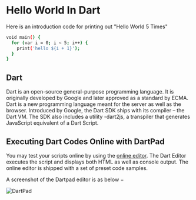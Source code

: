 # Hello World In Dart

Here is an introduction code for printing out "Hello World 5 Times"

```bash
void main() {
  for (var i = 0; i < 5; i++) {
    print('hello ${i + 1}');
  }
}
```

## Dart

Dart is an open-source general-purpose programming language. It is originally developed by Google and later approved as a standard by ECMA. Dart is a new programming language meant for the server as well as the browser. Introduced by Google, the Dart SDK ships with its compiler – the Dart VM. The SDK also includes a utility -dart2js, a transpiler that generates JavaScript equivalent of a Dart Script.

## Executing Dart Codes Online with DartPad

You may test your scripts online by using the [online editor](https://dartpad.dartlang.org/). The Dart Editor executes the script and displays both HTML as well as console output. The online editor is shipped with a set of preset code samples.

A screenshot of the Dartpad editor is as below −

![DartPad](hello_world/test/README_images/hello_world.png)